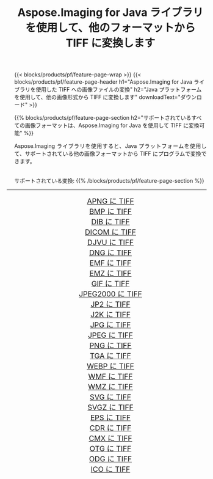 ﻿---
title: Aspose.Imaging for Java ライブラリを使用して、他のフォーマットから TIFF に変換します 
weight: 3920
url: /ja/java/conversion/to/tiff/ 
lang: ja
langdirlevel: 2
locales: zh-hans,ja,it,ru,de,es,fr,nl,id,lt,pl,pt,vi,tr,ko,zh-hant,ar,hi,th,sv,cs,uk,he
description: Aspose.Imaging を使用すると、Java を使用して他のフォーマットから TIFF に変換できます。
---

{{< blocks/products/pf/feature-page-wrap >}}
{{< blocks/products/pf/feature-page-header h1="Aspose.Imaging for Java ライブラリを使用した TIFF への画像ファイルの変換" h2="Java プラットフォームを使用して、他の画像形式から TIFF に変換します" downloadText="ダウンロード" >}}


{{% blocks/products/pf/feature-page-section  h2="サポートされているすべての画像フォーマットは、Aspose.Imaging for Java を使用して TIFF に変換可能" %}}
<p align=justify>Aspose.Imaging ライブラリを使用すると、Java プラットフォームを使用して、サポートされている他の画像フォーマットから TIFF にプログラムで変換できます。</p>
<br/>
サポートされている変換:
{{% /blocks/products/pf/feature-page-section %}}
<div class="container-fluid productfamilypage bg-gray">
    <div class="convertypes bg-gray agp-content section">
        <div class="container">
		<hr style="margin-left:-20px;"/>
		<div class="row other-converters" style="gap: 10px;font-size: 19px;text-align:center;">
		    <div class='col-md-2 other-converter remove-lp remove-rp'><a href="/imaging/ja/java/conversion/apng-to-tiff/" style="padding:15px;">APNG に TIFF</a></div>
<div class='col-md-2 other-converter remove-lp remove-rp'><a href="/imaging/ja/java/conversion/bmp-to-tiff/" style="padding:15px;">BMP に TIFF</a></div>
<div class='col-md-2 other-converter remove-lp remove-rp'><a href="/imaging/ja/java/conversion/dib-to-tiff/" style="padding:15px;">DIB に TIFF</a></div>
<div class='col-md-2 other-converter remove-lp remove-rp'><a href="/imaging/ja/java/conversion/dicom-to-tiff/" style="padding:15px;">DICOM に TIFF</a></div>
<div class='col-md-2 other-converter remove-lp remove-rp'><a href="/imaging/ja/java/conversion/djvu-to-tiff/" style="padding:15px;">DJVU に TIFF</a></div>
<div class='col-md-2 other-converter remove-lp remove-rp'><a href="/imaging/ja/java/conversion/dng-to-tiff/" style="padding:15px;">DNG に TIFF</a></div>
<div class='col-md-2 other-converter remove-lp remove-rp'><a href="/imaging/ja/java/conversion/emf-to-tiff/" style="padding:15px;">EMF に TIFF</a></div>
<div class='col-md-2 other-converter remove-lp remove-rp'><a href="/imaging/ja/java/conversion/emz-to-tiff/" style="padding:15px;">EMZ に TIFF</a></div>
<div class='col-md-2 other-converter remove-lp remove-rp'><a href="/imaging/ja/java/conversion/gif-to-tiff/" style="padding:15px;">GIF に TIFF</a></div>
<div class='col-md-2 other-converter remove-lp remove-rp'><a href="/imaging/ja/java/conversion/jpeg2000-to-tiff/" style="padding:15px;">JPEG2000 に TIFF</a></div>
<div class='col-md-2 other-converter remove-lp remove-rp'><a href="/imaging/ja/java/conversion/jp2-to-tiff/" style="padding:15px;">JP2 に TIFF</a></div>
<div class='col-md-2 other-converter remove-lp remove-rp'><a href="/imaging/ja/java/conversion/j2k-to-tiff/" style="padding:15px;">J2K に TIFF</a></div>
<div class='col-md-2 other-converter remove-lp remove-rp'><a href="/imaging/ja/java/conversion/jpg-to-tiff/" style="padding:15px;">JPG に TIFF</a></div>
<div class='col-md-2 other-converter remove-lp remove-rp'><a href="/imaging/ja/java/conversion/jpeg-to-tiff/" style="padding:15px;">JPEG に TIFF</a></div>
<div class='col-md-2 other-converter remove-lp remove-rp'><a href="/imaging/ja/java/conversion/png-to-tiff/" style="padding:15px;">PNG に TIFF</a></div>
<div class='col-md-2 other-converter remove-lp remove-rp'><a href="/imaging/ja/java/conversion/tga-to-tiff/" style="padding:15px;">TGA に TIFF</a></div>
<div class='col-md-2 other-converter remove-lp remove-rp'><a href="/imaging/ja/java/conversion/webp-to-tiff/" style="padding:15px;">WEBP に TIFF</a></div>
<div class='col-md-2 other-converter remove-lp remove-rp'><a href="/imaging/ja/java/conversion/wmf-to-tiff/" style="padding:15px;">WMF に TIFF</a></div>
<div class='col-md-2 other-converter remove-lp remove-rp'><a href="/imaging/ja/java/conversion/wmz-to-tiff/" style="padding:15px;">WMZ に TIFF</a></div>
<div class='col-md-2 other-converter remove-lp remove-rp'><a href="/imaging/ja/java/conversion/svg-to-tiff/" style="padding:15px;">SVG に TIFF</a></div>
<div class='col-md-2 other-converter remove-lp remove-rp'><a href="/imaging/ja/java/conversion/svgz-to-tiff/" style="padding:15px;">SVGZ に TIFF</a></div>
<div class='col-md-2 other-converter remove-lp remove-rp'><a href="/imaging/ja/java/conversion/eps-to-tiff/" style="padding:15px;">EPS に TIFF</a></div>
<div class='col-md-2 other-converter remove-lp remove-rp'><a href="/imaging/ja/java/conversion/cdr-to-tiff/" style="padding:15px;">CDR に TIFF</a></div>
<div class='col-md-2 other-converter remove-lp remove-rp'><a href="/imaging/ja/java/conversion/cmx-to-tiff/" style="padding:15px;">CMX に TIFF</a></div>
<div class='col-md-2 other-converter remove-lp remove-rp'><a href="/imaging/ja/java/conversion/otg-to-tiff/" style="padding:15px;">OTG に TIFF</a></div>
<div class='col-md-2 other-converter remove-lp remove-rp'><a href="/imaging/ja/java/conversion/odg-to-tiff/" style="padding:15px;">ODG に TIFF</a></div>
<div class='col-md-2 other-converter remove-lp remove-rp'><a href="/imaging/ja/java/conversion/ico-to-tiff/" style="padding:15px;">ICO に TIFF</a></div>
                </div>
        </div>
    </div>
</div>
<br/>

